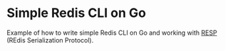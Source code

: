 # Simple Redis CLI on Go

Example of how to write simple Redis CLI on Go and working with [RESP](https://redis.io/topics/protocol) (REdis Serialization Protocol).
